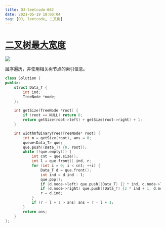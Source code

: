 ```yaml
---
title: OJ-leetcode-662
date: 2021-05-19 10:00:04
tag: [OJ, leetcode, 二叉树]
---
```


# [二叉树最大宽度](https://leetcode-cn.com/problems/maximum-width-of-binary-tree/)

![](https://hauk-blog.oss-cn-hangzhou.aliyuncs.com/blogimage-20210519214955935.png)

层序遍历，并使用相关树节点的索引信息。

```cpp
class Solution {
public:
    struct Data_T {
        int ind;
        TreeNode *node;
    };
    
    int getSize(TreeNode *root) {
        if (root == NULL) return 0;
        return getSize(root->left) + getSize(root->right) + 1;
    }

    int widthOfBinaryTree(TreeNode* root) {
        int n = getSize(root), ans = 0;
        queue<Data_T> que;
        que.push((Data_T) {0, root});
        while (!que.empty()) {
            int cnt = que.size();
            int l = que.front().ind, r;
            for (int i = 0; i < cnt; ++i) {
                Data_T d = que.front();
                int ind = d.ind - l;
                que.pop();
                if (d.node->left) que.push((Data_T) {2 * ind, d.node->left});
                if (d.node->right) que.push((Data_T) {2 * ind + 1, d.node->right});
                r = d.ind;
            }
            if (r - l + 1 > ans) ans = r - l + 1;
        }
        return ans;
    }
};
```

